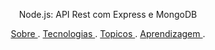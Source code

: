 <p align="center">Node.js: API Rest com Express e MongoDB</p>

<p align="center">
  <a href="#Sobre"> Sobre </a> .
  <a href="#Tecnologias"> Tecnologias </a> .
  <a href="#Topicos"> Topicos </a> .
  <a href="#Aprendizagem"> Aprendizagem </a> .
</p>
